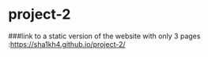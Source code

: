 # project-2
###link to a static version of the website with only 3 pages :https://sha1kh4.github.io/project-2/
